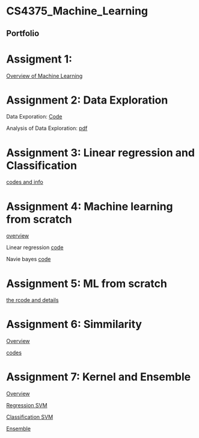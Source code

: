 # CS4375_Machine_Learning
## Portfolio

# Assigment 1: 
[Overview of Machine Learning ]( https://drive.google.com/file/d/1PEkWn2Gy8Ym27Yye8wpa5t2PxPuaplVj/view?usp=sharing) 

# Assignment 2: Data Exploration 


Data Exporation: [Code](https://github.com/techmin/CS4375_Machine_Learning/blob/master/Data_Exploration/Main.cpp)  

Analysis of Data Exploration: [pdf](https://drive.google.com/file/d/1HdqbG-JIjHqosqFTjU30a_nHFBStYNZg/view?usp=sharing)

# Assignment 3: Linear regression and Classification 
[codes and info](https://github.com/techmin/CS4375_Machine_Learning/tree/master/Assignment%203)

# Assignment 4: Machine learning from scratch

[overview](https://docs.google.com/document/d/1ktlHTweuKlWinWQdH1ErestQVm4Fc6xg_VtrEa8bYhE/edit)

Linear regression [code](https://github.com/techmin/CS4375_Machine_Learning/blob/master/Assignment%204/LRscratch.cpp)

Navie bayes [code](https://github.com/techmin/CS4375_Machine_Learning/blob/master/Assignment%204/Naive_bayes.cpp)

# Assignment 5: ML from scratch 
[the rcode and details](https://github.com/techmin/CS4357_ML_scratch)

# Assignment 6: Simmilarity 
[Overview](https://docs.google.com/document/d/1JEgZlmd1956bK4WFQhXpfLWHDEPMSlLGF_0urF2xGfg/edit?usp=sharing)

[codes](https://github.com/techmin/CS4375_Machine_Learning/tree/master/Assignment%205)

# Assignment 7: Kernel and Ensemble
[Overview](https://github.com/techmin/CS4375_Machine_Learning/blob/master/Assignment%206/Narrative.pdf)

[Regression SVM](https://github.com/techmin/CS4375_Machine_Learning/blob/master/Assignment%206/SVM_Regression.pdf)

[Classification SVM](https://github.com/techmin/CS4375_Machine_Learning/blob/master/Assignment%206/sVM_Classification.pdf)

[Ensemble](https://github.com/techmin/CS4375_Machine_Learning/blob/master/Assignment%206/Ensemble.pdf)

